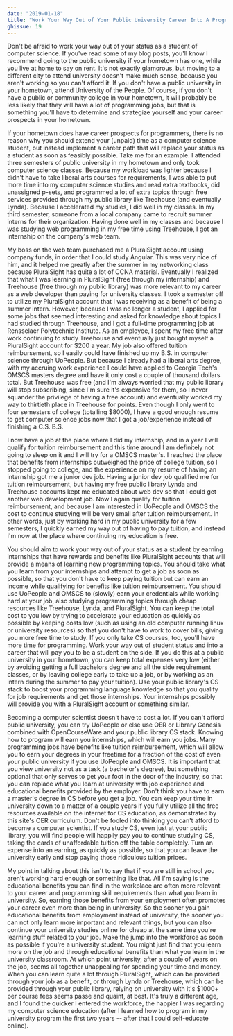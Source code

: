 ```yaml
---
date: "2019-01-18"
title: "Work Your Way Out of Your Public University Career Into A Programming Career"
ghissue: 19
---
```


Don't be afraid to work your way out of your status as a student of computer science. If you've read some of my blog posts, you'll know I recommend going to the public university if your hometown has one, while you live at home to say on rent. It's not exactly glamorous, but moving to a different city to attend university doesn't make much sense, because you aren't working so you can't afford it. If you don't have a public university in your hometown, attend University of the People. Of course, if you don't have a public or community college in your hometown, it will probably be less likely that they will have a lot of programming jobs, but that is something you'll have to determine and strategize yourself and your career prospects in your hometown.

If your hometown does have career prospects for programmers, there is no reason why you should extend your (unpaid) time as a computer science student, but instead implement a career path that will replace your status as a student as soon as feasibly possible. Take me for an example. I attended three semesters of public university in my hometown and only took computer science classes. Because my workload was lighter because I didn't have to take liberal arts courses for requirements, I was able to put more time into my computer science studies and read extra textbooks, did unassigned p-sets, and programmed a lot of extra topics through free services provided through my public library like Treehouse (and eventually Lynda). Because I accelerated my studies, I did well in my classes. In my third semester, someone from a local company came to recruit summer interns for their organization. Having done well in my classes and because I was studying web programming in my free time using Treehouse, I got an internship on the company's web team.

My boss on the web team purchased me a PluralSight account using company funds, in order that I could study Angular. This was very nice of him, and it helped me greatly after the summer in my networking class because PluralSight has quite a lot of CCNA material. Eventually I realized that what I was learning in PluralSight (free through my internship) and Treehouse (free through my public library) was more relevant to my career as a web developer than paying for university classes. I took a semester off to utilize my PluralSight account that I was receiving as a benefit of being a summer intern. However, because I was no longer a student, I applied for some jobs that seemed interesting and asked for knowledge about topics I had studied through Treehouse, and I got a full-time programming job at Rensselaer Polytechnic Institute. As an employee, I spent my free time after work continuing to study Treehouse and eventually just bought myself a PluralSight account for $200 a year. My job also offered tuition reimbursement, so I easily could have finished up my B.S. in computer science through UoPeople. But because I already had a liberal arts degree, with my accruing work experience I could have applied to Georgia Tech's OMSCS masters degree and have it only cost a couple of thousand dollars total. But Treehouse was free (and I'm always worried that my public library will stop subscribing, since I'm sure it's expensive for them, so I never squander the privilege of having a free account) and eventually worked my way to thirtieth place in Treehouse for points. Even though I only went to four semesters of college (totalling $8000), I have a good enough resume to get computer science jobs now that I got a job/experience instead of finishing a C.S. B.S.

I now have a job at the place where I did my internship, and in a year I will qualify for tuition reimbursement and this time around I am definitely not going to sleep on it and I will try for a OMSCS master's. I reached the place that benefits from internships outweighed the price of college tuition, so I stopped going to college, and the experience on my resume of having an internship got me a junior dev job. Having a junior dev job qualified me for tuition reimbursement, but having my free public library Lynda and Treehouse accounts kept me educated about web dev so that I could get another web development job. Now I again qualify for tuition reimbursement, and because I am interested in UoPeople and OMSCS the cost to continue studying will be very small after tuition reimbursement. In other words, just by working hard in my public university for a few semesters, I quickly earned my way out of having to pay tuition, and instead I'm now at the place where continuing my education is free.

You should aim to work your way out of your status as a student by earning internships that have rewards and benefits like PluralSight accounts that will provide a means of learning new programming topics. You should take what you learn from your internships and attempt to get a job as soon as possible, so that you don't have to keep paying tuition but can earn an income while qualifying for benefits like tuition reimbursement. You should use UoPeople and OMSCS to (slowly) earn your credentials while working hard at your job, also studying programming topics through cheap resources like Treehouse, Lynda, and PluralSight. You can keep the total cost to you low by trying to accelerate your education as quickly as possible by keeping costs low (such as using an old computer running linux or university resources) so that you don't have to work to cover bills, giving you more free time to study. If you only take CS courses, too, you'll have more time for programming. Work your way out of student status and into a career that will pay you to be a student on the side. If you do this at a public university in your hometown, you can keep total expenses very low (either by avoiding getting a full bachelors degree and all the side requirement classes, or by leaving college early to take up a job, or by working as an intern during the summer to pay your tuition). Use your public library's CS stack to boost your programming language knowledge so that you qualify for job requirements and get those internships. Your internships possibly will provide you with a PluralSight account or something similar.

Becoming a computer scientist doesn't have to cost a lot. If you can't afford public university, you can try UoPeople or else use OER or Library Genesis combined with OpenCourseWare and your public library CS stack. Knowing how to program will earn you internships, which will earn you jobs. Many programming jobs have benefits like tuition reimbursement, which will allow you to earn your degrees in your freetime for a fraction of the cost of even your public university if you use UoPeople and OMSCS. It is important that you view university not as a task (a bachelor's degree), but something optional that only serves to get your foot in the door of the industry, so that you can replace what you learn at university with job experience and educational benefits provided by the employer. Don't think you have to earn a master's degree in CS before you get a job. You can keep your time in university down to a matter of a couple years if you fully utilize all the free resources available on the internet for CS education, as demonstrated by this site's OER curriculum. Don't be fooled into thinking you can't afford to become a computer scientist. If you study CS, even just at your public library, you will find people will happily pay you to continue studying CS, taking the cards of unaffordable tuition off the table completely. Turn an expense into an earning, as quickly as possible, so that you can leave the university early and stop paying those ridiculous tuition prices.

My point in talking about this isn't to say that if you are still in school you aren't working hard enough or something like that. All I'm saying is the educational benefits you can find in the workplace are often more relevant to your career and programming skill requirements than what you learn in university. So, earning those benefits from your employment often promotes your career even more than being in university. So the sooner you gain educational benefits from employment instead of university, the sooner you can not only learn more important and relevant things, but you can also continue your university studies online for cheap at the same time you're learning stuff related to your job. Make the jump into the workforce as soon as possible if you're a university student. You might just find that you learn more on the job and through educational benefits than what you learn in the university classroom. At which point university, after a couple of years on the job, seems all together unappealing for spending your time and money. When you can learn quite a lot through PluralSight, which can be provided through your job as a benefit, or through Lynda or Treehouse, which can be provided through your public library, relying on university with it's $1000+ per course fees seems passe and quaint, at best. It's truly a different age, and I found the quicker I entered the workforce, the happier I was regarding my computer science education (after I learned how to program in my university program the first two years -- after that I could self-educate online).

